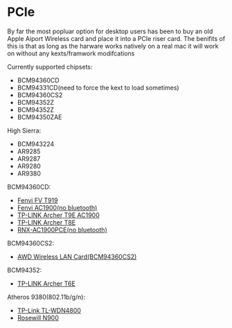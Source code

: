 # PCIe

By far the most popluar option for desktop users has been to buy an old Apple Aiport Wireless card and place it into a PCIe riser card. The benifits of this is that as long as the harware works natively on a real mac it will work on without any kexts/framwork modifcations

Currently supported chipsets:

* BCM94360CD
* BCM94331CD(need to force the kext to load sometimes)
* BCM94360CS2
* BCM94352Z
* BCM94352Z
* BCM94350ZAE

High Sierra:

* BCM943224
* AR9285
* AR9287
* AR9280
* AR9380




BCM94360CD:

* [Fenvi FV T919]()
* [Fenvi AC1900(no bluetooth)]()
* [TP-LINK Archer T9E AC1900]()
* [TP-LINK Archer T8E]()
* [RNX-AC1900PCE(no bluetooth)]()



BCM94360CS2:

* [AWD Wireless LAN Card(BCM94360CS2)]()

BCM94352:

* [TP-LINK Archer T6E]()






Atheros 9380(802.11b/g/n):

* [TP-Link TL-WDN4800]()
* [Rosewill N900]()
